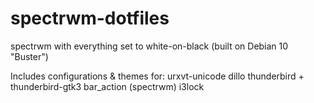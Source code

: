 # spectrwm-dotfiles

spectrwm with everything set to white-on-black (built on Debian 10 "Buster")

Includes configurations & themes for:
urxvt-unicode
dillo
thunderbird + thunderbird-gtk3
bar_action (spectrwm)
i3lock

